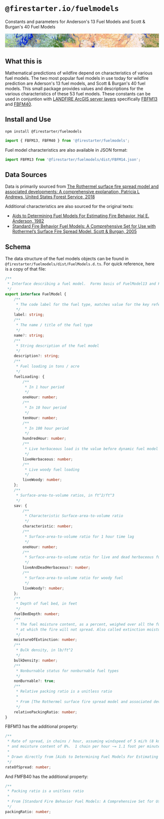 # `@firestarter.io/fuelmodels`

Constants and parameters for Anderson's 13 Fuel Models and Scott &amp; Burgan's 40 Fuel Models

<img src="./header.png">

## What this is

Mathematical predictions of wildfire depend on characteristics of various fuel models. The two most popular fuel models in use today for wildfire prediction are Aderson's 13 fuel models, and Scott & Burgan's 40 fuel models. This small package provides values and descriptions for the various characteristics of these 53 fuel models. These constants can be used in conjuntion with [LANDFIRE ArcGIS server layers](https://landfire.cr.usgs.gov/arcgis/rest/services/Landfire/US_200/MapServer) specifically [FBFM13](https://landfire.cr.usgs.gov/arcgis/rest/services/Landfire/US_200/MapServer/19) and [FBFM40](https://landfire.cr.usgs.gov/arcgis/rest/services/Landfire/US_200/MapServer/10).

## Install and Use

```
npm install @firestarter/fuelmodels
```

```ts
import { FBFM13, FBFM40 } from '@firestarter/fuelmodels';
```

Fuel model characteristics are also available in JSON format:

```ts
import FBFM13 from '@firestarter/fuelmodels/dist/FBFM14.json';
```

## Data Sources

Data is primarily sourced from [The Rothermel surface fire spread model and associated developments: A comprehensive explanation, Patricia L Andrews, United States Forest Service, 2018](https://www.fs.usda.gov/treesearch/pubs/55928)

Additional characteristics are also sourced for the original texts:

- [Aids to Determining Fuel Models For Estimating Fire Behavior, Hal E. Anderson, 1982](https://www.fs.fed.us/rm/pubs_int/int_gtr122.pdf)
- [Standard Fire Behavior Fuel Models: A Comprehensive Set for Use with Rothermel’s Surface Fire Spread Model, Scott & Burgan, 2005](https://www.fs.fed.us/rm/pubs/rmrs_gtr153.pdf)

## Schema

The data structure of the fuel models objects can be found in `@firestarter/fuelmodels/dist/FuelModels.d.ts`. For quick reference, here is a copy of that file:

```ts
/**
 * Interface describing a fuel model.  Forms basis of FuelModel13 and FuelModel40 interfaces
 */
export interface FuelModel {
	/**
	 * The code label for the fuel type, matches value for the key referencing the FuelModel
	 */
	label: string;
	/**
	 * The name / title of the fuel type
	 */
	name?: string;
	/**
	 * String description of the fuel model
	 */
	description?: string;
	/**
	 * Fuel loading in tons / acre
	 */
	fuelLoading: {
		/**
		 * In 1 hour period
		 */
		oneHour: number;
		/**
		 * In 10 hour period
		 */
		tenHour: number;
		/**
		 * In 100 hour period
		 */
		hundredHour: number;
		/**
		 * Live herbaceous load is the value before dynamic fuel model load transfer to dead herbaceous
		 */
		liveHerbaceous: number;
		/**
		 * Live woody fuel loading
		 */
		liveWoody: number;
	};
	/**
	 * Surface-area-to-volume ratios, in ft^2/ft^3
	 */
	sav: {
		/**
		 * Characteristic Surface-area-to-volume ratio
		 */
		characteristic: number;
		/**
		 * Surface-area-to-volume ratio for 1 hour time lag
		 */
		oneHour: number;
		/**
		 * Surface-area-to-volume ratio for live and dead herbaceous fuel
		 */
		liveAndDeadHerbaceous?: number;
		/**
		 * Surface-area-to-volume ratio for woody fuel
		 */
		liveWoody?: number;
	};
	/**
	 * Depth of fuel bed, in feet
	 */
	fuelBedDepth: number;
	/**
	 * The fuel moisture content, as a percent, weighed over all the fuel classes,
	 * at which the fire will not spread. Also called extinction moisture content
	 */
	moistureOfExtinction: number;
	/**
	 * Bulk density, in lb/ft^2
	 */
	bulkDensity: number;
	/**
	 * Nonburnable status for nonburnable fuel types
	 */
	nonBurnable?: true;
	/**
	 * Relative packing ratio is a unitless ratio
	 *
	 * From [The Rothermel surface fire spread model and associated developments: A comprehensive explanation, 2018](https://www.fs.usda.gov/treesearch/pubs/55928)
	 */
	relativePackingRatio: number;
}
```

FBFM13 has the additional property:

```ts
/**
 * Rate of spread, in chains / hour, assuming windspeed of 5 mi/h (8 km/h)
 * and moisture content of 8%.  1 chain per hour ~= 1.1 foot per minute or ~ 18 meters/hour
 *
 * Drawn directly from [Aids to Determining Fuel Models For Estimating Fire Behavior, Hal E. Anderson, 1982](https://www.fs.fed.us/rm/pubs_int/int_gtr122.pdf).
 */
rateOfSpread: number;
```

And FMFB40 has the additional property:

```ts
/**
 * Packing ratio is a unitless ratio
 *
 * From [Standard Fire Behavior Fuel Models: A Comprehensive Set for Use with Rothermel’s Surface Fire Spread Model, Scott & Burgan, 2005](https://www.fs.fed.us/rm/pubs/rmrs_gtr153.pdf)
 */
packingRatio: number;
```
